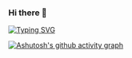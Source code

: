 ### Hi there 👋

[![Typing SVG](https://readme-typing-svg.herokuapp.com?duration=3000&color=000000&lines=Hi+there+%F0%9F%91%8B;%E8%80%81%E9%93%81%E4%BD%A0%E5%A5%BD+%F0%9F%91%8B;%E3%81%93%E3%82%93%E3%81%AB%E3%81%A1%E3%81%AF%EF%BC%81+%F0%9F%91%8B)](https://git.io/typing-svg)

[![Ashutosh's github activity graph](https://activity-graph.herokuapp.com/graph?username=kensoz&theme=react-dark&hide_title=true)](https://github.com/ashutosh00710/github-readme-activity-graph)
